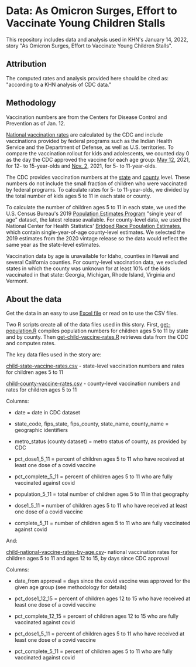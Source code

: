 # Data: As Omicron Surges, Effort to Vaccinate Young Children Stalls

This repository includes data and analysis used in KHN's January 14, 2022, story "As Omicron Surges, Effort to Vaccinate Young Children Stalls".

## Attribution

The computed rates and analysis provided here should be cited as: "according to a KHN analysis of CDC data."

## Methodology

Vaccination numbers are from the Centers for Disease Control and Prevention as of Jan. 12.

[National vaccination rates](https://data.cdc.gov/Vaccinations/COVID-19-Vaccination-Demographics-in-the-United-St/km4m-vcsb) are calculated by the CDC and include vaccinations provided by federal programs such as the Indian Health Service and the Department of Defense, as well as U.S. territories. To compare the vaccination rollout for kids and adolescents, we counted day 0 as the day the CDC approved the vaccine for each age group: [May 12](https://www.cdc.gov/media/releases/2021/s0512-advisory-committee-signing.html), 2021, for 12- to 15-year-olds and [Nov. 2](https://www.cdc.gov/media/releases/2021/s1102-PediatricCOVID-19Vaccine.html), 2021, for 5- to 11-year-olds.

The CDC provides vaccination numbers at the [state](https://data.cdc.gov/Vaccinations/COVID-19-Vaccinations-in-the-United-States-Jurisdi/unsk-b7fc/) and [county](https://data.cdc.gov/Vaccinations/COVID-19-Vaccinations-in-the-United-States-County/8xkx-amqh) level. These numbers do not include the small fraction of children who were vaccinated by federal programs. To calculate rates for 5- to 11-year-olds, we divided by the total number of kids ages 5 to 11 in each state or county.

To calculate the number of children ages 5 to 11 in each state, we used the U.S. Census Bureau's 2019 [Population Estimates Program](https://www.census.gov/programs-surveys/popest.html) "single year of age" dataset, the latest release available. For county-level data, we used the National Center for Health Statistics' [Bridged Race Population Estimates](https://www.cdc.gov/nchs/nvss/bridged_race.htm), which contain single-year-of-age county-level estimates. We selected the 2019 estimates from the 2020 vintage release so the data would reflect the same year as the state-level estimates.

Vaccination data by age is unavailable for Idaho, counties in Hawaii and several California counties. For county-level vaccination data, we excluded states in which the county was unknown for at least 10% of the kids vaccinated in that state: Georgia, Michigan, Rhode Island, Virginia and Vermont.

## About the data

Get the data in an easy to use [Excel file](https://github.com/khnews/2022-child-covid-vaccination-rates-data/raw/main/data/child-covid-vaccination-rates.xlsx) or read on to use the CSV files.

Two R scripts create all of the data files used in this story. First, [get-population.R](scripts/get-population.R) compiles population numbers for children ages 5 to 11 by state and by county. Then [get-child-vaccine-rates.R](scripts/get-child-vaccine-rates.R) retrieves data from the CDC and computes rates.

The key data files used in the story are:

[child-state-vaccine-rates.csv](data/child-state-vaccine-rates.csv) - state-level vaccination numbers and rates for children ages 5 to 11

[child-county-vaccine-rates.csv](data/child-county-vaccine-rates.csv) - county-level vaccination numbers and rates for children ages 5 to 11

Columns:

-   date = date in CDC dataset

-   state_code, fips_state, fips_county, state_name, county_name = geographic identifiers

-   metro_status (county dataset) = metro status of county, as provided by CDC

-   pct_dose1_5\_11 = percent of children ages 5 to 11 who have received at least one dose of a covid vaccine

-   pct_complete_5\_11 = percent of children ages 5 to 11 who are fully vaccinated against covid

-   population_5\_11 = total number of children ages 5 to 11 in that geography

-   dose1_5\_11 = number of children ages 5 to 11 who have received at least one dose of a covid vaccine

-   complete_5\_11 = number of children ages 5 to 11 who are fully vaccinated against covid

And:

[child-national-vaccine-rates-by-age.csv](data/child-national-vaccine-rates-by-age.csv)- national vaccination rates for children ages 5 to 11 and ages 12 to 15, by days since CDC approval

Columns:

-   date_from approval = days since the covid vaccine was approved for the given age group (see methodology for details)

-   pct_dose1_12_15 = percent of children ages 12 to 15 who have received at least one dose of a covid vaccine

-   pct_complete_12_15 = percent of children ages 12 to 15 who are fully vaccinated against covid

-   pct_dose1_5\_11 = percent of children ages 5 to 11 who have received at least one dose of a covid vaccine

-   pct_complete_5\_11 = percent of children ages 5 to 11 who are fully vaccinated against covid

## 
